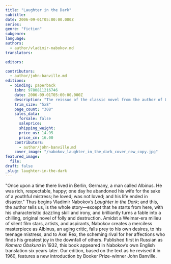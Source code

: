 ```yaml
---
title: "Laughter in the Dark"
subtitle:
date: 2006-09-01T05:00:00.000Z
series:
genre: "fiction"
subgenre:
language:
authors:
  - author/vladimir-nabokov.md
translators:

editors:

contributors:
  - author/john-banville.md
editions:
  - binding: paperback
    isbn: 9780811216746
    date: 2006-09-01T05:00:00.000Z
    description: "The reissue of the classic novel from the author of Lolita which brilliantly portrays one man's ruin through love and betrayal. "
    trim_size: "5x8"
    page_count: "308"
    sales_data:
      forsale: false
      saleprice:
      shipping_weight:
      price_us: 14.95
      price_cn: 16.00
    contributors:
      - author/john-banville.md
    cover_image: "/nabokov_laughter_in_the_dark_cover_new_copy.jpg"
featured_image:
  file:
draft: false
_slug: laughter-in-the-dark
---
```


"Once upon a time there lived in Berlin, Germany, a man called Albinus. He was rich, respectable, happy; one day he abandoned his wife for the sake of a youthful mistress; he loved; was not loved; and his life ended in disaster." Thus begins Vladimir Nabokov’s _Laughter in the Dark_; and this, the author tells us, is the whole story—except that he starts from here, with his characteristic dazzling skill and irony, and brilliantly turns a fable into a chilling, original novel of folly and destruction. Amidst a Weimar-era milieu of silent film stars, artists, and aspirants, Nabokov creates a merciless masterpiece as Albinus, an aging critic, falls prey to his own desires, to his teenage mistress, and to Axel Rex, the scheming rival for her affections who finds his greatest joy in the downfall of others. Published first in Russian as _Kamera Obskura_ in 1932, this book appeared in Nabokov’s own English translation six years later. Our edition, based on the text as he revised it in 1960, features a new introduction by Booker Prize-winner John Banville.

